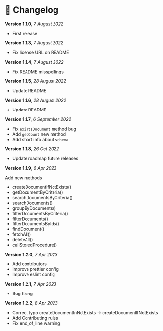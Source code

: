 # 📃 Changelog

**Version 1.1.0**, _7 August 2022_

- First release

**Version 1.1.3**, _7 August 2022_

- Fix license URL on README

**Version 1.1.4**, _7 August 2022_

- Fix README misspellings

**Version 1.1.5**, _28 August 2022_

- Update README

**Version 1.1.6**, _28 August 2022_

- Update README

**Version 1.1.7**, _6 September 2022_

- Fix `existsDocument` method bug
- Add `getCount` new method
- Add short info about `schema`

**Version 1.1.8**, _26 Oct 2022_

- Update roadmap future releases

**Version 1.1.9**, _6 Apr 2023_

Add new methods

- createDocumentIfNotExists()
- getDocumentByCriteria()
- searchDocumentsByCriteria()
- searchDocuments()
- groupByDocuments()
- filterDocumentsByCriteria()
- filterDocuments()
- filterDocumentsByIds()
- findDocument()
- fetchAll()
- deleteAll()
- callStoredProcedure()

**Version 1.2.0**, _7 Apr 2023_

- Add contributors
- Improve prettier config
- Improve eslint config

**Version 1.2.1**, _7 Apr 2023_

- Bug fixing

**Version 1.2.2**, _8 Apr 2023_

- Correct typo createDocumentInNotExists -> createDocumentIfNotExists
- Add Contributing rules
- Fix end_of_line warning
